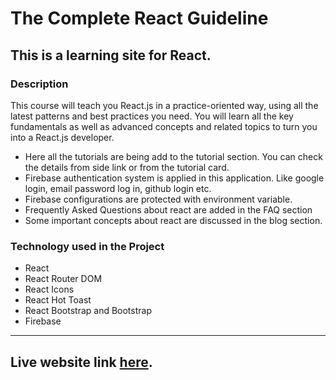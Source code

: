 # The Complete React Guideline

## This is a learning site for React.

### Description

This course will teach you React.js in a practice-oriented way, using all the latest patterns and best practices you need. You will learn all the key fundamentals as well as advanced concepts and related topics to turn you into a React.js developer.

- Here all the tutorials are being add to the tutorial section. You can check the details from side link or from the tutorial card.
- Firebase authentication system is applied in this application. Like google login, email password log in, github login etc.
- Firebase configurations are protected with environment variable.
- Frequently Asked Questions about react are added in the FAQ section
- Some important concepts about react are discussed in the blog section.

### Technology used in the Project

- React
- React Router DOM
- React Icons
- React Hot Toast
- React Bootstrap and Bootstrap
- Firebase

---

## Live website link [here](https://the-complete-react-guideline.web.app).
